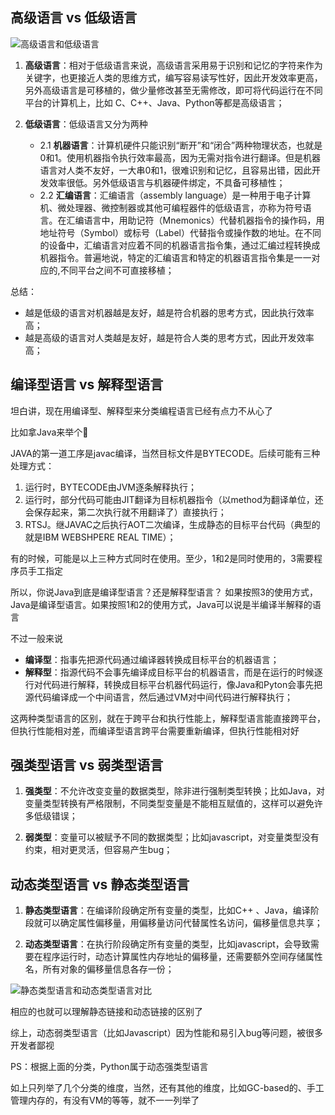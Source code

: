 
## **高级语言 vs 低级语言**

![高级语言和低级语言]()

1. **高级语言**：相对于低级语言来说，高级语言采用易于识别和记忆的字符来作为关键字，也更接近人类的思维方式，编写容易读写性好，因此开发效率更高，另外高级语言是可移植的，做少量修改甚至无需修改，即可将代码运行在不同平台的计算机上，比如 C、C++、Java、Python等都是高级语言；

2. **低级语言**：低级语言又分为两种
    - 2.1 **机器语言**：计算机硬件只能识别“断开”和“闭合”两种物理状态，也就是0和1。使用机器指令执行效率最高，因为无需对指令进行翻译。但是机器语言对人类不友好，一大串0和1，很难识别和记忆，且容易出错，因此开发效率很低。另外低级语言与机器硬件绑定，不具备可移植性；
    - 2.2 **汇编语言**：汇编语言（assembly language）是一种用于电子计算机、微处理器、微控制器或其他可编程器件的低级语言，亦称为符号语言。在汇编语言中，用助记符（Mnemonics）代替机器指令的操作码，用地址符号（Symbol）或标号（Label）代替指令或操作数的地址。在不同的设备中，汇编语言对应着不同的机器语言指令集，通过汇编过程转换成机器指令。普遍地说，特定的汇编语言和特定的机器语言指令集是一一对应的,不同平台之间不可直接移植；

总结：
- 越是低级的语言对机器越是友好，越是符合机器的思考方式，因此执行效率高；
- 越是高级的语言对人类越是友好，越是符合人类的思考方式，因此开发效率高；

## **编译型语言 vs 解释型语言**
坦白讲，现在用编译型、解释型来分类编程语言已经有点力不从心了

比如拿Java来举个🌰

JAVA的第一道工序是javac编译，当然目标文件是BYTECODE。后续可能有三种处理方式：
1. 运行时，BYTECODE由JVM逐条解释执行；
2. 运行时，部分代码可能由JIT翻译为目标机器指令（以method为翻译单位，还会保存起来，第二次执行就不用翻译了）直接执行；
3. RTSJ。继JAVAC之后执行AOT二次编译，生成静态的目标平台代码（典型的就是IBM WEBSHPERE REAL TIME）；

有的时候，可能是以上三种方式同时在使用。至少，1和2是同时使用的，3需要程序员手工指定

所以，你说Java到底是编译型语言？还是解释型语言？
如果按照3的使用方式，Java是编译型语言。如果按照1和2的使用方式，Java可以说是半编译半解释的语言

不过一般来说
- **编译型**：指事先把源代码通过编译器转换成目标平台的机器语言；
- **解释型**：指源代码不会事先编译成目标平台的机器语言，而是在运行的时候逐行对代码进行解释，转换成目标平台机器代码运行，像Java和Pyton会事先把源代码编译成一个中间语言，然后通过VM对中间代码进行解释执行；

这两种类型语言的区别，就在于跨平台和执行性能上，解释型语言能直接跨平台，但执行性能相对差，而编译型语言跨平台需要重新编译，但执行性能相对好

## **强类型语言 vs 弱类型语言**
1. **强类型**：不允许改变变量的数据类型，除非进行强制类型转换；比如Java，对变量类型转换有严格限制，不同类型变量是不能相互赋值的，这样可以避免许多低级错误；

2. **弱类型**：变量可以被赋予不同的数据类型；比如javascript，对变量类型没有约束，相对更灵活，但容易产生bug；

## **动态类型语言 vs 静态类型语言**
1. **静态类型语言**：在编译阶段确定所有变量的类型，比如C++ 、Java，编译阶段就可以确定属性偏移量，用偏移量访问代替属性名访问，偏移量信息共享；

2. **动态类型语言**：在执行阶段确定所有变量的类型，比如javascript，会导致需要在程序运行时，动态计算属性内存地址的偏移量，还需要额外空间存储属性名，所有对象的偏移量信息各存一份；

![静态类型语言和动态类型语言对比]()

相应的也就可以理解静态链接和动态链接的区别了

综上，动态弱类型语言（比如Javascript）因为性能和易引入bug等问题，被很多开发者鄙视

PS：根据上面的分类，Python属于动态强类型语言

如上只列举了几个分类的维度，当然，还有其他的维度，比如GC-based的、手工管理内存的，有没有VM的等等，就不一一列举了